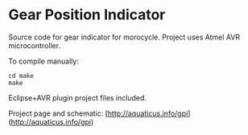Gear Position Indicator
=====================

Source code for gear indicator for morocycle.
Project uses Atmel AVR microcontroller.

To compile manually:

	cd make
	make

Eclipse+AVR plugin project files included.

Project page and schematic: [http://aquaticus.info/gpi] (http://aquaticus.info/gpi)

